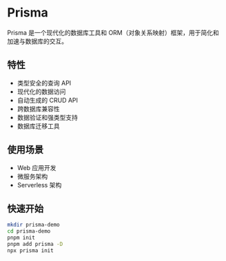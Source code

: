 # Prisma

Prisma 是一个现代化的数据库工具和 ORM（对象关系映射）框架，用于简化和加速与数据库的交互。

## 特性

- 类型安全的查询 API
- 现代化的数据访问
- 自动生成的 CRUD API
- 跨数据库兼容性
- 数据验证和强类型支持
- 数据库迁移工具

## 使用场景

- Web 应用开发
- 微服务架构
- Serverless 架构

## 快速开始

```sh
mkdir prisma-demo
cd prisma-demo
pnpm init
pnpm add prisma -D
npx prisma init
```
